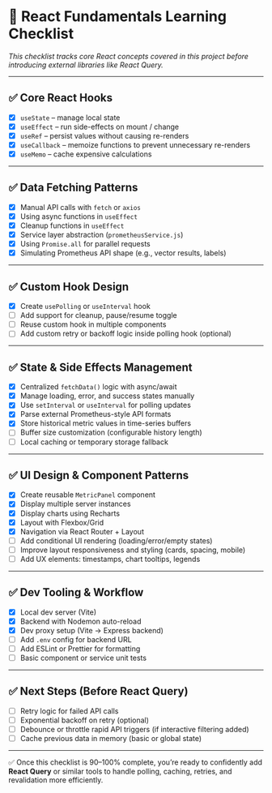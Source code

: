 # 🧠 React Fundamentals Learning Checklist
_This checklist tracks core React concepts covered in this project before introducing external libraries like React Query._

---

## ✅ Core React Hooks

- [x] `useState` – manage local state
- [x] `useEffect` – run side-effects on mount / change
- [x] `useRef` – persist values without causing re-renders
- [x] `useCallback` – memoize functions to prevent unnecessary re-renders
- [x] `useMemo` – cache expensive calculations

---

## ✅ Data Fetching Patterns

- [x] Manual API calls with `fetch` or `axios`
- [x] Using async functions in `useEffect`
- [x] Cleanup functions in `useEffect`
- [x] Service layer abstraction (`prometheusService.js`)
- [x] Using `Promise.all` for parallel requests
- [x] Simulating Prometheus API shape (e.g., vector results, labels)

---

## ✅ Custom Hook Design

- [x] Create `usePolling` or `useInterval` hook
- [ ] Add support for cleanup, pause/resume toggle
- [ ] Reuse custom hook in multiple components
- [ ] Add custom retry or backoff logic inside polling hook (optional)

---

## ✅ State & Side Effects Management

- [x] Centralized `fetchData()` logic with async/await
- [x] Manage loading, error, and success states manually
- [x] Use `setInterval` or `useInterval` for polling updates
- [x] Parse external Prometheus-style API formats
- [x] Store historical metric values in time-series buffers
- [ ] Buffer size customization (configurable history length)
- [ ] Local caching or temporary storage fallback

---

## ✅ UI Design & Component Patterns

- [x] Create reusable `MetricPanel` component
- [x] Display multiple server instances
- [x] Display charts using Recharts
- [x] Layout with Flexbox/Grid
- [x] Navigation via React Router + Layout
- [ ] Add conditional UI rendering (loading/error/empty states)
- [ ] Improve layout responsiveness and styling (cards, spacing, mobile)
- [ ] Add UX elements: timestamps, chart tooltips, legends

---

## ✅ Dev Tooling & Workflow

- [x] Local dev server (Vite)
- [x] Backend with Nodemon auto-reload
- [x] Dev proxy setup (Vite → Express backend)
- [ ] Add `.env` config for backend URL
- [ ] Add ESLint or Prettier for formatting
- [ ] Basic component or service unit tests

---

## ✅ Next Steps (Before React Query)

- [ ] Retry logic for failed API calls
- [ ] Exponential backoff on retry (optional)
- [ ] Debounce or throttle rapid API triggers (if interactive filtering added)
- [ ] Cache previous data in memory (basic or global state)

---

✅ Once this checklist is 90–100% complete, you’re ready to confidently add **React Query** or similar tools to handle polling, caching, retries, and revalidation more efficiently.
